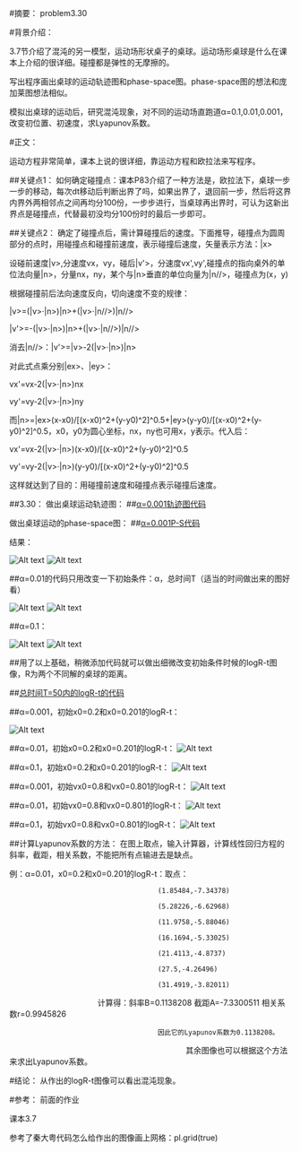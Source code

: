 #摘要：
problem3.30

#背景介绍：

3.7节介绍了混沌的另一模型，运动场形状桌子的桌球。运动场形桌球是什么在课本上介绍的很详细。碰撞都是弹性的无摩擦的。

写出程序画出桌球的运动轨迹图和phase-space图。phase-space图的想法和庞加莱图想法相似。

模拟出桌球的运动后，研究混沌现象，对不同的运动场直跑道α=0.1,0.01,0.001，改变初位置、初速度，求Lyapunov系数。

#正文：

运动方程非常简单，课本上说的很详细，靠运动方程和欧拉法来写程序。

##关键点1：
如何确定碰撞点：课本P83介绍了一种方法是，欧拉法下，桌球一步一步的移动，每次dt移动后判断出界了吗，如果出界了，退回前一步，然后将这界内界外两相邻点之间再均分100份，一步步进行，当桌球再出界时，可认为这新出界点是碰撞点，代替最初没均分100份时的最后一步即可。

##关键点2：
确定了碰撞点后，需计算碰撞后的速度。下面推导，碰撞点为圆周部分的点时，用碰撞点和碰撞前速度，表示碰撞后速度，矢量表示方法：|x>

设碰前速度|v>,分速度vx，vy，碰后|v'>，分速度vx',vy',碰撞点的指向桌外的单位法向量|n>，分量nx，ny，某个与|n>垂直的单位向量为|n//>，碰撞点为(x，y)

根据碰撞前后法向速度反向，切向速度不变的规律：

|v>=(|v>·|n>)|n>+(|v>·|n//>)|n//>

|v'>=-(|v>·|n>)|n>+(|v>·|n//>)|n//>

消去|n//>：|v'>=|v>-2(|v>·|n>)|n>

对此式点乘分别|ex>、|ey>：

vx'=vx-2(|v>·|n>)nx

vy'=vy-2(|v>·|n>)ny

而|n>=|ex>(x-x0)/[(x-x0)^2+(y-y0)^2]^0.5+|ey>(y-y0)/[(x-x0)^2+(y-y0)^2]^0.5，x0，y0为圆心坐标，nx，ny也可用x，y表示。代入后：

vx'=vx-2(|v>·|n>)(x-x0)/[(x-x0)^2+(y-y0)^2]^0.5

vy'=vy-2(|v>·|n>)(y-y0)/[(x-x0)^2+(y-y0)^2]^0.5

这样就达到了目的：用碰撞前速度和碰撞点表示碰撞后速度。

##3.30：
做出桌球运动轨迹图： 
##[α=0.001轨迹图代码](https://github.com/woshishuishuishuishui/compuational_physics_N2014301020042/blob/master/3.30a%3D0.001轨迹图.py)

做出桌球运动的phase-space图：
##[α=0.001P-S代码](https://github.com/woshishuishuishuishui/compuational_physics_N2014301020042/blob/master/3.30a%3D0.001PS图.py)

结果：

![Alt text](https://github.com/woshishuishuishuishui/compuational_physics_N2014301020042/blob/master/α%3D0.001，T%3D500轨迹图.png)
![Alt text](https://github.com/woshishuishuishuishui/compuational_physics_N2014301020042/blob/master/α%3D0.001，T%3D2000PS图.png)

##α=0.01的代码只用改变一下初始条件：α，总时间T（适当的时间做出来的图好看）

![Alt text](https://github.com/woshishuishuishuishui/compuational_physics_N2014301020042/blob/master/α%3D0.01，T%3D100轨迹图.png)
![Alt text](https://github.com/woshishuishuishuishui/compuational_physics_N2014301020042/blob/master/α%3D0.01，T%3D2000PS图.png)

##α=0.1：

![Alt text](https://github.com/woshishuishuishuishui/compuational_physics_N2014301020042/blob/master/α%3D0.1，T%3D500轨迹图.png)
![Alt text](https://github.com/woshishuishuishuishui/compuational_physics_N2014301020042/blob/master/α%3D0.1，T%3D1000PS图.png)

##用了以上基础，稍微添加代码就可以做出细微改变初始条件时候的logR-t图像，R为两个不同解的桌球的距离。

##[总时间T=50内的logR-t的代码](https://github.com/woshishuishuishuishui/compuational_physics_N2014301020042/blob/master/3.30求logR-t.py)

##α=0.001，初始x0=0.2和x0=0.201的logR-t：

![Alt text](https://github.com/woshishuishuishuishui/compuational_physics_N2014301020042/blob/master/α%3D0.001x0%3D0.201x0%3D0.2，T%3D50.png)

##α=0.01，初始x0=0.2和x0=0.201的logR-t：
![Alt text](https://github.com/woshishuishuishuishui/compuational_physics_N2014301020042/blob/master/α%3D0.01，x0%3D0.201，x0%3D0.2，T%3D50.png)

##α=0.1，初始x0=0.2和x0=0.201的logR-t：
![Alt text](https://github.com/woshishuishuishuishui/compuational_physics_N2014301020042/blob/master/α%3D0.1%2Cx0%3D0.201x0%3D0.2，T%3D50.png)

##α=0.001，初始vx0=0.8和vx0=0.801的logR-t：
![Alt text](https://github.com/woshishuishuishuishui/compuational_physics_N2014301020042/blob/master/α%3D0.001，vx0%3D0.8vx0%3D0.801，T%3D50.png)

##α=0.01，初始vx0=0.8和vx0=0.801的logR-t：
![Alt text](https://github.com/woshishuishuishuishui/compuational_physics_N2014301020042/blob/master/α%3D0.01，vx0%3D0.8vx0%3D0.801T%3D50.png)

##α=0.1，初始vx0=0.8和vx0=0.801的logR-t：
![Alt text](https://github.com/woshishuishuishuishui/compuational_physics_N2014301020042/blob/master/α%3D0.1vx0%3D0.8vx0%3D0.801T%3D50.png)

##计算Lyapunov系数的方法：
在图上取点，输入计算器，计算线性回归方程的斜率，截距，相关系数，不能把所有点输进去是缺点。

例：α=0.01，x0=0.2和x0=0.201的logR-t：取点：
                                        
                                         (1.85484,-7.34378)
                                         
                                         (5.28226,-6.62968)
                                         
                                         (11.9758,-5.88046)
                                         
                                         (16.1694,-5.33025)
                                         
                                         (21.4113,-4.8737)
                                         
                                         (27.5,-4.26496)
                                        
                                         (31.4919,-3.82011)
                                         
                                         计算得：斜率B=0.1138208 截距A=-7.3300511 相关系数r=0.9945826
                                         
                                         
                                         因此它的Lyapunov系数为0.1138208。
                                         
                                         其余图像也可以根据这个方法来求出Lyapunov系数。
                                         
#结论：
从作出的logR-t图像可以看出混沌现象。

#参考：
前面的作业

课本3.7

参考了秦大粤代码怎么给作出的图像画上网格：pl.grid(true)

